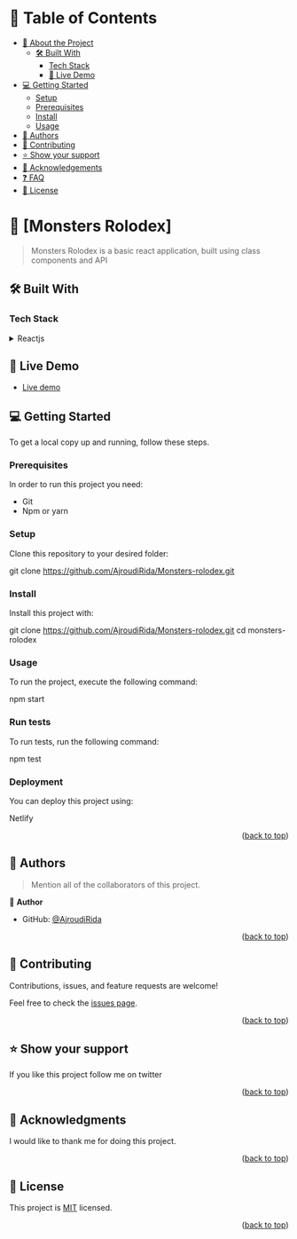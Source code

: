
<a name="readme-top"></a>

# 📗 Table of Contents

- [📖 About the Project](#about-project)
  - [🛠 Built With](#built-with)
    - [Tech Stack](#tech-stack)
    - [🚀 Live Demo](#live-demo)
- [💻 Getting Started](#getting-started)
  - [Setup](#setup)
  - [Prerequisites](#prerequisites)
  - [Install](#install)
  - [Usage](#usage)
- [👥 Authors](#authors)
- [🤝 Contributing](#contributing)
- [⭐️ Show your support](#support)
- [🙏 Acknowledgements](#acknowledgements)
- [❓ FAQ](#faq)
- [📝 License](#license)

<!-- PROJECT DESCRIPTION -->

# 📖 [Monsters Rolodex] <a name="about-project"></a>

> Monsters Rolodex is a basic react application, built using class components and API

## 🛠 Built With <a name="built-with"></a>

### Tech Stack <a name="tech-stack"></a>

<details>
<summary>Reactjs</summary>
  <ul>
    <li><a href="#">React</a></li>
    <li><a href="#">API</a></li>
  </ul>
</details>

## 🚀 Live Demo <a name="live-demo"></a>

- [Live demo](https://6521b31dc731112da8bd8079--strong-sherbet-71ab98.netlify.app/)

<!-- GETTING STARTED -->

## 💻 Getting Started <a name="getting-started"></a>


To get a local copy up and running, follow these steps.

### Prerequisites

In order to run this project you need:

- Git
- Npm or yarn

### Setup

Clone this repository to your desired folder:

git clone https://github.com/AjroudiRida/Monsters-rolodex.git

### Install

Install this project with:

git clone https://github.com/AjroudiRida/Monsters-rolodex.git
cd monsters-rolodex

### Usage

To run the project, execute the following command:

npm start

### Run tests

To run tests, run the following command:

npm test

### Deployment

You can deploy this project using:

Netlify

<p align="right">(<a href="#readme-top">back to top</a>)</p>

<!-- AUTHORS -->

## 👥 Authors <a name="authors"></a>

> Mention all of the collaborators of this project.

👤 **Author**

- GitHub: [@AjroudiRida](https://github.com/ajroudirida)

<p align="right">(<a href="#readme-top">back to top</a>)</p>

<!-- CONTRIBUTING -->

## 🤝 Contributing <a name="contributing"></a>

Contributions, issues, and feature requests are welcome!

Feel free to check the [issues page](../../issues/).

<p align="right">(<a href="#readme-top">back to top</a>)</p>

<!-- SUPPORT -->

## ⭐️ Show your support <a name="support"></a>

If you like this project follow me on twitter

<p align="right">(<a href="#readme-top">back to top</a>)</p>

<!-- ACKNOWLEDGEMENTS -->

## 🙏 Acknowledgments <a name="acknowledgements"></a>

I would like to thank me for doing this project.

<p align="right">(<a href="#readme-top">back to top</a>)</p>

<!-- LICENSE -->

## 📝 License <a name="license"></a>

This project is [MIT](./LICENSE) licensed.

<p align="right">(<a href="#readme-top">back to top</a>)</p>
